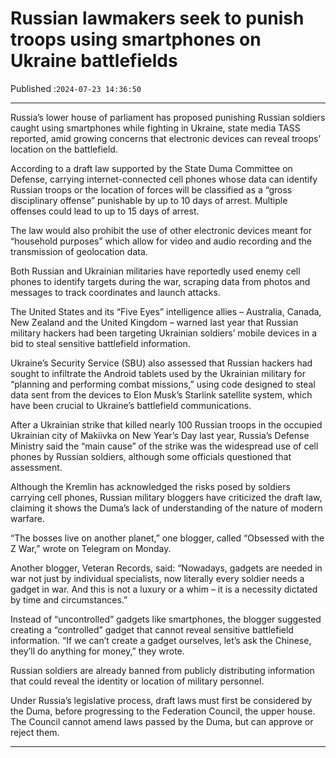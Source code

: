 # Russian lawmakers seek to punish troops using smartphones on Ukraine battlefields

Published :`2024-07-23 14:36:50`

---

Russia’s lower house of parliament has proposed punishing Russian soldiers caught using smartphones while fighting in Ukraine, state media TASS reported, amid growing concerns that electronic devices can reveal troops’ location on the battlefield.

According to a draft law supported by the State Duma Committee on Defense, carrying internet-connected cell phones whose data can identify Russian troops or the location of forces will be classified as a “gross disciplinary offense” punishable by up to 10 days of arrest. Multiple offenses could lead to up to 15 days of arrest.

The law would also prohibit the use of other electronic devices meant for “household purposes” which allow for video and audio recording and the transmission of geolocation data.

Both Russian and Ukrainian militaries have reportedly used enemy cell phones to identify targets during the war, scraping data from photos and messages to track coordinates and launch attacks.

The United States and its “Five Eyes” intelligence allies – Australia, Canada, New Zealand and the United Kingdom – warned last year that Russian military hackers had been targeting Ukrainian soldiers’ mobile devices in a bid to steal sensitive battlefield information.

Ukraine’s Security Service (SBU) also assessed that Russian hackers had sought to infiltrate the Android tablets used by the Ukrainian military for “planning and performing combat missions,” using code designed to steal data sent from the devices to Elon Musk’s Starlink satellite system, which have been crucial to Ukraine’s battlefield communications.

After a Ukrainian strike that killed nearly 100 Russian troops in the occupied Ukrainian city of Makiivka on New Year’s Day last year, Russia’s Defense Ministry said the “main cause” of the strike was the widespread use of cell phones by Russian soldiers, although some officials questioned that assessment.

Although the Kremlin has acknowledged the risks posed by soldiers carrying cell phones, Russian military bloggers have criticized the draft law, claiming it shows the Duma’s lack of understanding of the nature of modern warfare.

“The bosses live on another planet,” one blogger, called “Obsessed with the Z War,” wrote on Telegram on Monday.

Another blogger, Veteran Records, said: “Nowadays, gadgets are needed in war not just by individual specialists, now literally every soldier needs a gadget in war. And this is not a luxury or a whim – it is a necessity dictated by time and circumstances.”

Instead of “uncontrolled” gadgets like smartphones, the blogger suggested creating a “controlled” gadget that cannot reveal sensitive battlefield information. “If we can’t create a gadget ourselves, let’s ask the Chinese, they’ll do anything for money,” they wrote.

Russian soldiers are already banned from publicly distributing information that could reveal the identity or location of military personnel.

Under Russia’s legislative process, draft laws must first be considered by the Duma, before progressing to the Federation Council, the upper house. The Council cannot amend laws passed by the Duma, but can approve or reject them.

---

